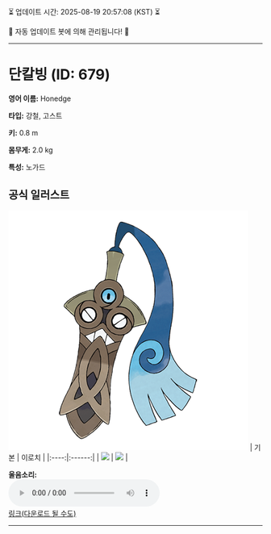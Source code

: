 
⏳ 업데이트 시간: 2025-08-19 20:57:08 (KST) ⏳

🤖 자동 업데이트 봇에 의해 관리됩니다! 🤖

---

# 단칼빙 (ID: 679)
**영어 이름:** Honedge

**타입:** 강철, 고스트

**키:** 0.8 m

**몸무게:** 2.0 kg

**특성:** 노가드

## 공식 일러스트
![](https://raw.githubusercontent.com/PokeAPI/sprites/master/sprites/pokemon/other/official-artwork/679.png)
| 기본 | 이로치 |
|:----:|:------:|
| <img src="http://play.pokemonshowdown.com/sprites/ani/honedge.gif" width="200"> | <img src="http://play.pokemonshowdown.com/sprites/ani-shiny/honedge.gif" width="200"> |

**울음소리:**<br><audio controls src="https://raw.githubusercontent.com/PokeAPI/cries/main/cries/pokemon/latest/679.ogg"></audio><br> [링크(다운로드 될 수도)](https://raw.githubusercontent.com/PokeAPI/cries/main/cries/pokemon/latest/679.ogg)


---
